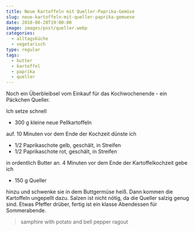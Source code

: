 ```yaml
---
title: Neue Kartoffeln mit Queller-Paprika-Gemüse
slug: neue-kartoffeln-mit-queller-paprika-gemuese
date: 2010-06-28T19:00:00
image: images/post/queller.webp
categories: 
  - alltagsküche
  - vegetarisch
type: regular
tags: 
  - butter
  - kartoffel
  - paprika
  - queller
---
```


Noch ein Überbleibsel vom Einkauf für das Kochwochenende - ein Päckchen Queller.

Ich setze schnell

* 300 g kleine neue Pellkartoffeln

auf. 10 Minuten vor dem Ende der Kochzeit dünste ich

* 1/2 Paprikaschote gelb, geschält, in Streifen 
* 1/2 Paprikaschote rot, geschält, in Streifen

in ordentlich Butter an. 4 Minuten vor dem Ende der Kartoffelkochzeit gebe ich

* 150 g Queller

hinzu und schwenke sie in dem Buttgermüse heiß. Dann kommen die Kartoffeln ungepellt dazu. Salzen ist nicht nötig, da die Queller salzig genug sind. Etwas Pfeffer drüber, fertig ist ein klasse Abendessen für Sommerabende.

> samphire with potato and bell pepper ragout 